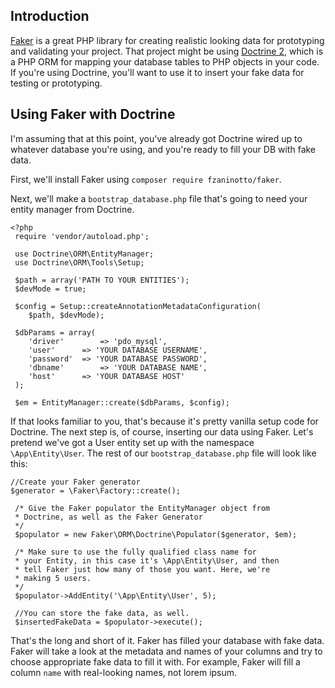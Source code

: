## Introduction

[Faker](https://github.com/fzaninotto/Faker) is a great PHP library for creating
realistic looking data for prototyping and validating your project. That project
might be using [Doctrine 2](http://www.doctrine-project.org/), which is a PHP
ORM for mapping your database tables to PHP objects in your code. If you're
using Doctrine, you'll want to use it to insert your fake data for testing or
prototyping.

## Using Faker with Doctrine

I'm assuming that at this point, you've already got Doctrine wired up to
whatever database you're using, and you're ready to fill your DB with fake data.

First, we'll install Faker using `composer require
fzaninotto/faker`.

Next, we'll make a `bootstrap_database.php` file that's going to need your
entity manager from Doctrine.

    <?php
	 require 'vendor/autoload.php';

	 use Doctrine\ORM\EntityManager;
	 use Doctrine\ORM\Tools\Setup;

	 $path = array('PATH TO YOUR ENTITIES');
	 $devMode = true;

	 $config = Setup::createAnnotationMetadataConfiguration(
		$path, $devMode);

	 $dbParams = array(
		'driver'		=> 'pdo_mysql',
		'user'		=> 'YOUR DATABASE USERNAME',
		'password'	=> 'YOUR DATABASE PASSWORD',
		'dbname'		=> 'YOUR DATABASE NAME',
		'host'		=> 'YOUR DATABASE HOST'
	 );

	 $em = EntityManager::create($dbParams, $config);

If that looks familiar to you, that's because it's pretty vanilla setup code for
Doctrine. The next step is, of course, inserting our data using Faker. Let's
pretend we've got a User entity set up with the namespace `\App\Entity\User`.
The rest of our `bootstrap_database.php` file will look like this:

    //Create your Faker generator
    $generator = \Faker\Factory::create();

	 /* Give the Faker populator the EntityManager object from 
     * Doctrine, as well as the Faker Generator
	 */
	 $populator = new Faker\ORM\Doctrine\Populator($generator, $em);

	 /* Make sure to use the fully qualified class name for 
     * your Entity, in this case it's \App\Entity\User, and then
     * tell Faker just how many of those you want. Here, we're 
     * making 5 users.
	 */
	 $populator->AddEntity('\App\Entity\User', 5);
	 
	 //You can store the fake data, as well.
	 $insertedFakeData = $populator->execute();

That's the long and short of it. Faker has filled your database with fake data. Faker will take a look at the metadata and names of your columns and
try to choose appropriate fake data to fill it with. For example, Faker will fill a column `name`
with real-looking names, not lorem ipsum.
